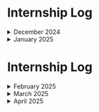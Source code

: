 # Internship Log  

<details>
<summary>December 2024</summary>

<details>
<summary>Day 1 (23-12-24)</summary>
Met the employees and got to know the team leads and their respective tasks. There wasn’t much work for me on the first day. I familiarized myself with the projects they were working on and discussed my strengths with the team. They assessed which team or project I might be suitable for. I was assigned a task to implement API CRUD operations for a student management system.
</details>

<details>
<summary>Day 2 (24-12-24)</summary>
Worked on the Student CRUD task. Added API calls to `/crud/` for creating a student, deleting a student, updating student data, and reading a list of students with all their details.
</details>

<details>
<summary>Day 3 (25-12-24)</summary>
**Holiday**
</details>

<details>
<summary>Day 4 (26-12-24)</summary>
Hosted the frontend and backend separately on Azure using Azure Function App and Azure Static Web App. Configured the API calls with CORS settings. Faced issues with the backend not allowing PATCH requests, which caused problems with update calls.
</details>

<details>
<summary>Day 5 (27-12-24)</summary>
Integrated the student list data into a `react-data-table-component`. Added functionality for searching and sorting the data by name, major, age, and email. Updated the UI for the student data table using the selected color palette.
</details>

<details>
<summary>Day 6 (28-12-24)</summary>
Hosted the application with the new UI and populated it with 4,400 dummy student records generated through API calls using a JavaScript script executed with Node.js. Tested the sorting and searching functionalities.
</details>

<details>
<summary>Day 7 (29-12-24)</summary>
Presented the project to the team lead. Received feedback to add backend validation for the data and a frontend UI to display errors and success messages. Started working on these tasks.
</details>

<details>
<summary>Day 8 (30-12-24)</summary>
Implemented backend validation for the following:
- Age must be a number.
- Name must be a string.
- Major must be a string.
- Email must match a specific format using regular expressions.
</details>

<details>
<summary>Day 9 (31-12-24)</summary>
Enhanced the frontend UI using `react-toastify` to display success and error messages. Added error handling for scenarios such as duplicate email, invalid age (non-numeric), invalid name (non-string), and incorrectly formatted email.
</details>

</details>

<details>
<summary>January 2025</summary>

<details>
<summary>Day 10 (01-01-25)</summary>
**Holiday**
</details>

<details>
<summary>Day 11 (02-01-25)</summary>
Deployed the application again using GitHub YAML files to Azure. Tested the `react-toastify` notifications and backend validation. Demonstrated the project to the team lead and asked for feedback.
</details>

<details>
<summary>Day 12 (03-01-25)</summary>
(Fill this in as you complete the day's tasks.)
</details>

<details>
<summary>Day 13 (04-01-25)</summary>
</details>

<details>
<summary>Day 14 (05-01-25)</summary>
</details>

<details>
<summary>Day 15 (06-01-25)</summary>
</details>

<details>
<summary>Day 16 (07-01-25)</summary>
</details>

<details>
<summary>Day 17 (08-01-25)</summary>
</details>

<details>
<summary>Day 18 (09-01-25)</summary>
</details>

<details>
<summary>Day 19 (10-01-25)</summary>
</details>

<details>
<summary>Day 20 (11-01-25)</summary>
</details>

<details>
<summary>Day 21 (12-01-25)</summary>
</details>

<details>
<summary>Day 22 (13-01-25)</summary>
</details>

<details>
<summary>Day 23 (14-01-25)</summary>
</details>

<details>
<summary>Day 24 (15-01-25)</summary>
</details>

<details>
<summary>Day 25 (16-01-25)</summary>
</details>

<details>
<summary>Day 26 (17-01-25)</summary>
</details>

<details>
<summary>Day 27 (18-01-25)</summary>
</details>

<details>
<summary>Day 28 (19-01-25)</summary>
</details>

<details>
<summary>Day 29 (20-01-25)</summary>
</details>

<details>
<summary>Day 30 (21-01-25)</summary>
</details>

<details>
<summary>Day 31 (22-01-25)</summary>
</details>

</details>

# Internship Log  

<details>
<summary>February 2025</summary>

<details>
<summary>Day 32 (01-02-25)</summary>
(Fill this in as you complete the day's tasks.)
</details>

<details>
<summary>Day 33 (02-02-25)</summary>
</details>

<details>
<summary>Day 34 (03-02-25)</summary>
</details>

<details>
<summary>Day 35 (04-02-25)</summary>
</details>

<details>
<summary>Day 36 (05-02-25)</summary>
</details>

<details>
<summary>Day 37 (06-02-25)</summary>
</details>

<details>
<summary>Day 38 (07-02-25)</summary>
</details>

<details>
<summary>Day 39 (08-02-25)</summary>
</details>

<details>
<summary>Day 40 (09-02-25)</summary>
</details>

<details>
<summary>Day 41 (10-02-25)</summary>
</details>

<details>
<summary>Day 42 (11-02-25)</summary>
</details>

<details>
<summary>Day 43 (12-02-25)</summary>
</details>

<details>
<summary>Day 44 (13-02-25)</summary>
</details>

<details>
<summary>Day 45 (14-02-25)</summary>
</details>

<details>
<summary>Day 46 (15-02-25)</summary>
</details>

<details>
<summary>Day 47 (16-02-25)</summary>
</details>

<details>
<summary>Day 48 (17-02-25)</summary>
</details>

<details>
<summary>Day 49 (18-02-25)</summary>
</details>

<details>
<summary>Day 50 (19-02-25)</summary>
</details>

<details>
<summary>Day 51 (20-02-25)</summary>
</details>

<details>
<summary>Day 52 (21-02-25)</summary>
</details>

<details>
<summary>Day 53 (22-02-25)</summary>
</details>

<details>
<summary>Day 54 (23-02-25)</summary>
</details>

<details>
<summary>Day 55 (24-02-25)</summary>
</details>

<details>
<summary>Day 56 (25-02-25)</summary>
</details>

<details>
<summary>Day 57 (26-02-25)</summary>
</details>

<details>
<summary>Day 58 (27-02-25)</summary>
</details>

<details>
<summary>Day 59 (28-02-25)</summary>
</details>

</details>

<details>
<summary>March 2025</summary>

<details>
<summary>Day 60 (01-03-25)</summary>
(Fill this in as you complete the day's tasks.)
</details>

<details>
<summary>Day 61 (02-03-25)</summary>
</details>

<details>
<summary>Day 62 (03-03-25)</summary>
</details>

<details>
<summary>Day 63 (04-03-25)</summary>
</details>

<details>
<summary>Day 64 (05-03-25)</summary>
</details>

<details>
<summary>Day 65 (06-03-25)</summary>
</details>

<details>
<summary>Day 66 (07-03-25)</summary>
</details>

<details>
<summary>Day 67 (08-03-25)</summary>
</details>

<details>
<summary>Day 68 (09-03-25)</summary>
</details>

<details>
<summary>Day 69 (10-03-25)</summary>
</details>

<details>
<summary>Day 70 (11-03-25)</summary>
</details>

<details>
<summary>Day 71 (12-03-25)</summary>
</details>

<details>
<summary>Day 72 (13-03-25)</summary>
</details>

<details>
<summary>Day 73 (14-03-25)</summary>
</details>

<details>
<summary>Day 74 (15-03-25)</summary>
</details>

<details>
<summary>Day 75 (16-03-25)</summary>
</details>

<details>
<summary>Day 76 (17-03-25)</summary>
</details>

<details>
<summary>Day 77 (18-03-25)</summary>
</details>

<details>
<summary>Day 78 (19-03-25)</summary>
</details>

<details>
<summary>Day 79 (20-03-25)</summary>
</details>

<details>
<summary>Day 80 (21-03-25)</summary>
</details>

<details>
<summary>Day 81 (22-03-25)</summary>
</details>

<details>
<summary>Day 82 (23-03-25)</summary>
</details>

<details>
<summary>Day 83 (24-03-25)</summary>
</details>

<details>
<summary>Day 84 (25-03-25)</summary>
</details>

<details>
<summary>Day 85 (26-03-25)</summary>
</details>

<details>
<summary>Day 86 (27-03-25)</summary>
</details>

<details>
<summary>Day 87 (28-03-25)</summary>
</details>

<details>
<summary>Day 88 (29-03-25)</summary>
</details>

<details>
<summary>Day 89 (30-03-25)</summary>
</details>

<details>
<summary>Day 90 (31-03-25)</summary>
</details>

</details>

<details>
<summary>April 2025</summary>

<details>
<summary>Day 91 (01-04-25)</summary>
(Fill this in as you complete the day's tasks.)
</details>

<details>
<summary>Day 92 (02-04-25)</summary>
</details>

<details>
<summary>Day 93 (03-04-25)</summary>
</details>

<details>
<summary>Day 94 (04-04-25)</summary>
</details>

<details>
<summary>Day 95 (05-04-25)</summary>
</details>

<details>
<summary>Day 96 (06-04-25)</summary>
</details>

<details>
<summary>Day 97 (07-04-25)</summary>
</details>

<details>
<summary>Day 98 (08-04-25)</summary>
</details>

<details>
<summary>Day 99 (09-04-25)</summary>
</details>

<details>
<summary>Day 100 (10-04-25)</summary>
</details>

<details>
<summary>Day 101 (11-04-25)</summary>
</details>

<details>
<summary>Day 102 (12-04-25)</summary>
</details>

<details>
<summary>Day 103 (13-04-25)</summary>
</details>

<details>
<summary>Day 104 (14-04-25)</summary>
</details>

<details>
<summary>Day 105 (15-04-25)</summary>
</details>

<details>
<summary>Day 106 (16-04-25)</summary>
</details>

<details>
<summary>Day 107 (17-04-25)</summary>
</details>

<details>
<summary>Day 108 (18-04-25)</summary>
</details>

<details>
<summary>Day 109 (19-04-25)</summary>
</details>

<details>
<summary>Day 110 (20-04-25)</summary>
</details>

<details>
<summary>Day 111 (21-04-25)</summary>
</details>

<details>
<summary>Day 112 (22-04-25)</summary>
</details>

<details>
<summary>Day 113 (23-04-25)</summary>
</details>

<details>
<summary>Day 114 (24-04-25)</summary>
</details>

<details>
<summary>Day 115 (25-04-25)</summary>
</details>

<details>
<summary>Day 116 (26-04-25)</summary>
</details>

<details>
<summary>Day 117 (27-04-25)</summary>
</details>

<details>
<summary>Day 118 (28-04-25)</summary>
</details>

<details>
<summary>Day 119 (29-04-25)</summary>
</details>

<details>
<summary>Day 120 (30-04-25)</summary>
</details>

</details>

